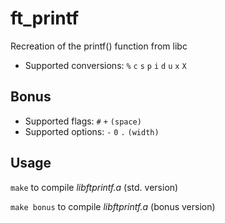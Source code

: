 # ft_printf
Recreation of the printf() function from libc

- Supported conversions: `%` `c` `s` `p` `i` `d` `u` `x` `X`

## Bonus
- Supported flags: `#` `+` `(space)`
- Supported options: `-` `0` `.` `(width)`

## Usage
`make` to compile *libftprintf.a* (std. version)

`make bonus` to compile *libftprintf.a* (bonus version)
